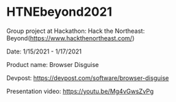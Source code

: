 # HTNEbeyond2021
Group project at Hackathon: Hack the Northeast: Beyond(https://www.hackthenortheast.com/)

Date: 1/15/2021 - 1/17/2021

Product name: Browser Disguise

Devpost: https://devpost.com/software/browser-disguise

Presentation video: https://youtu.be/Mg4vGwsZvPg

